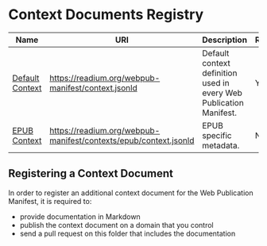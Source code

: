 # Context Documents Registry

| Name  | URI | Description | Required? |
| ---- | ----------- | ------------- | --------- |
[Default Context](default/) | https://readium.org/webpub-manifest/context.jsonld  | Default context definition used in every Web Publication Manifest. | Yes |
[EPUB Context](epub/) | https://readium.org/webpub-manifest/contexts/epub/context.jsonld  | EPUB specific metadata. | No |


## Registering a Context Document

In order to register an additional context document for the Web Publication Manifest, it is required to:

- provide documentation in Markdown
- publish the context document on a domain that you control
- send a pull request on this folder that includes the documentation
